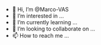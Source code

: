 - 👋 Hi, I’m @Marco-VAS
- 👀 I’m interested in ...
- 🌱 I’m currently learning ...
- 💞️ I’m looking to collaborate on ...
- 📫 How to reach me ...

<!---
Marco-VAS/Marco-VAS is a ✨ special ✨ repository because its `README.md` (this file) appears on your GitHub profile.
You can click the Preview link to take a look at your changes.
--->
